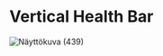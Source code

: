 # Vertical Health Bar
![Näyttökuva (439)](https://user-images.githubusercontent.com/101278656/201471202-970d2593-1c55-473c-b45b-31f604cdbc31.png)
